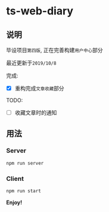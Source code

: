 # ts-web-diary

## 说明

毕设项目`第四版`,  正在完善构建`用户中心`部分

最近更新于`2019/10/8`

完成:

- [x] 重构完成`文章收藏`部分

TODO:

- [ ] 收藏文章时的通知

## 用法

### Server

```bash
npm run server
```

### Client

```bash
npm run start
```

**Enjoy!**